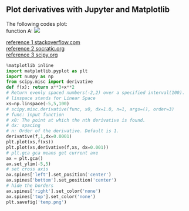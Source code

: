 ## Plot derivatives with Jupyter and Matplotlib

The following codes plot:  
function A: <img src="https://render.githubusercontent.com/render/math?math=f(x)=x^3 %2B x^2">

[reference 1 stackoverflow.com](https://stackoverflow.com/a/31558968)  
[reference 2 socratic.org](https://socratic.org/questions/how-do-you-find-the-nth-derivative-of-the-function-f-x-x-n)  
[reference 3 scipy.org](https://docs.scipy.org/doc/scipy/reference/generated/scipy.misc.derivative.html)  
```python
%matplotlib inline
import matplotlib.pyplot as plt
import numpy as np
from scipy.misc import derivative
def f(x): return x**3+x**2
# Return evenly spaced numbers(-2,2) over a specified interval(100).
# linspace stands for Linear Space
xs=np.linspace(-5,5,100)
# scipy.misc.derivative(func, x0, dx=1.0, n=1, args=(), order=3)
# func: input function
# x0: The point at which the nth derivative is found.
# dx: spacing
# n: Order of the derivative. Default is 1.
derivative(f,1,dx=0.0001)
plt.plot(xs,f(xs))
plt.plot(xs,derivative(f,xs, dx=0.001))
# plt.gca gca means get current axe
ax = plt.gca()
ax.set_ylim(-5,5)
# set cross axis
ax.spines['left'].set_position('center')
ax.spines['bottom'].set_position('center')
# hide the borders
ax.spines['right'].set_color('none')
ax.spines['top'].set_color('none')
plt.savefig('temp.png')
```
